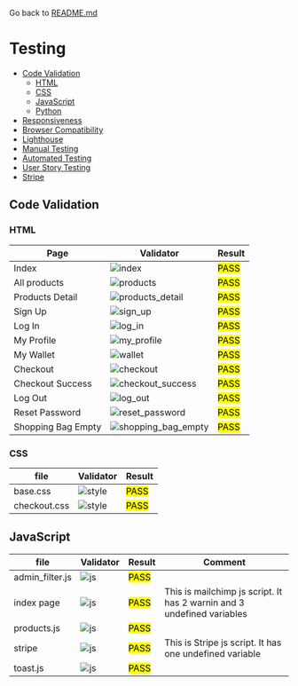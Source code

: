 Go back to [README.md](/README.md)

# Testing
- [Code Validation](#code-validation)
    - [HTML](#html)
    - [CSS](#css)
    - [JavaScript](#JavaScript)
    - [Python](#python)
- [Responsiveness](#Responsiveness)
- [Browser Compatibility](#browser-compatibility)
- [Lighthouse](#Lighthouse)
- [Manual Testing](#manual-testing)
- [Automated Testing](#automated-testing)
- [User Story Testing](#user-story-testing)
- [Stripe](#stripe)

## Code Validation
### HTML
|Page|Validator|Result|
| --- | --- | --- |
| Index |![index](./assets/testing/html/index_html_checker.png) | <mark>PASS<mark> |
| All products |![products](./assets/testing/html/products_page_html_checker.png) | <mark>PASS<mark> |
| Products Detail|![products_detail](./assets/testing/html/products_detail_html_chekcer.png) | <mark>PASS<mark> |
| Sign Up |![sign_up](./assets/testing/html/sign_up_html_checker.png) | <mark>PASS<mark> |
| Log In |![log_in](./assets/testing/html/log_in_html_checker.png) | <mark>PASS<mark> |
| My Profile |![my_profile](./assets/testing/html/my_profile_html_checker.png) | <mark>PASS<mark> |
| My Wallet |![wallet](./assets/testing/html/my_wallet_html_checker.png) | <mark>PASS<mark> |
| Checkout |![checkout](./assets/testing/html/checkout_html_checker.png) | <mark>PASS<mark> |
| Checkout Success |![checkout_success](./assets/testing/html/checkout_success_html_checker.png) | <mark>PASS<mark> |
| Log Out |![log_out](./assets/testing/html/log_out_html_checker.png) | <mark>PASS<mark> |
| Reset Password|![reset_password](/assets/testing/html/password_reset_html_checker.png) | <mark>PASS<mark> |
| Shopping Bag Empty |![shopping_bag_empty](./assets/testing/html/shopping_bag_empty_html_checker.png) | <mark>PASS<mark> |

### CSS
|file|Validator|Result|
| --- | --- | --- |
| base.css |![style](./assets/testing/css/base_css_css_checker.png) | <mark>PASS<mark> |
| checkout.css |![style](./assets/testing/css/checkout_css_checker.png) | <mark>PASS<mark> |

## JavaScript
|file|Validator|Result|Comment|
| --- | --- | --- |----|
| admin_filter.js |![js](./assets/readme-images/testing/js/admin_filter.PNG) | <mark>PASS<mark> ||
| index page |![js](/assets/testing/js/index_js_checker.png) | <mark>PASS<mark> |This is mailchimp js script. It has 2 warnin and 3 undefined variables|
| products.js |![js](./assets/readme-images/testing/js/products.PNG) | <mark>PASS<mark> ||
| stripe |![js](./assets/readme-images/testing/js/stripe.PNG) | <mark>PASS<mark> |This is Stripe js script. It has one undefined variable|
| toast.js |![js](./assets/readme-images/testing/js/toasts.PNG) | <mark>PASS<mark> ||


